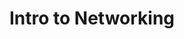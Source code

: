 ---
credit:
- Isaac Warren
featured: false
recording: ''
slides: intro_to_networking.pdf
tags:
- 'TCP Handshake - A TCP connection is started through a three-way handshake of packets:
  SYN SYNACK ACK.'
- TCP vs UDP - TCP is reliable and ordered. UDP is less reliable but faster.
- Netcat aka nc - An incredibly useful command tool for connecting to CTF challenges.
- Wireshark - A GUI tool for analyzing network traffic on a packet level.
time_close: ''
time_start: '2018-12-07T02:15:00.000000Z'
title: Intro to Networking
---